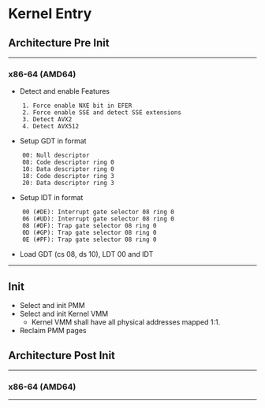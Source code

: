 # Kernel Entry

## Architecture Pre Init

---
### x86-64 (AMD64)
- Detect and enable Features
```
    1. Force enable NXE bit in EFER
    2. Force enable SSE and detect SSE extensions
    3. Detect AVX2
    4. Detect AVX512
```

- Setup GDT in format
```
    00: Null descriptor
    08: Code descriptor ring 0
    10: Data descriptor ring 0
    18: Code descriptor ring 3
    20: Data descriptor ring 3
```

- Setup IDT in format
```
    00 (#DE): Interrupt gate selector 08 ring 0
    06 (#UD): Interrupt gate selector 08 ring 0
    08 (#DF): Trap gate selector 08 ring 0
    0D (#GP): Trap gate selector 08 ring 0
    0E (#PF): Trap gate selector 08 ring 0
```

- Load GDT (cs 08, ds 10), LDT 00 and IDT
---

## Init

- Select and init PMM
- Select and init Kernel VMM
    - Kernel VMM shall have all physical addresses mapped 1:1.
- Reclaim PMM pages

## Architecture Post Init

---
### x86-64 (AMD64)
---